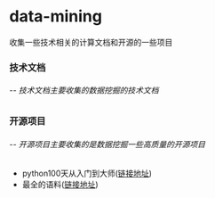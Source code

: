# data-mining
收集一些技术相关的计算文档和开源的一些项目

### 技术文档
###### -- 技术文档主要收集的数据挖掘的技术文档
### 开源项目
###### -- 开源项目主要收集的是数据挖掘一些高质量的开源项目


* python100天从入门到大师([链接地址](https://github.com/jackfrued/Python-100-Days))
* 最全的语料([链接地址](https://github.com/liuhuanyong/ChineseNLPCorpus))
